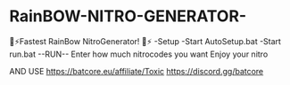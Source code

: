# RainBOW-NITRO-GENERATOR-
🚀⚡Fastest RainBow NitroGenerator! 🚀⚡
-Setup
-Start AutoSetup.bat
-Start run.bat
--RUN--
Enter how much nitrocodes you want
Enjoy your nitro

AND USE    https://batcore.eu/affiliate/Toxic https://discord.gg/batcore
